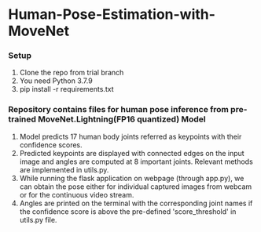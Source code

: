 # Human-Pose-Estimation-with-MoveNet

### Setup
1. Clone the repo from trial branch
2. You need Python 3.7.9
3. pip install -r requirements.txt

### Repository contains files for human pose inference from pre-trained MoveNet.Lightning(FP16 quantized) Model
1. Model predicts 17 human body joints referred as keypoints with their confidence scores.
2. Predicted keypoints are displayed with connected edges on the input image and angles are computed at 8 important joints. Relevant methods are implemented in utils.py.
3. While running the flask application on webpage (through app.py), we can obtain the pose either for individual captured images from webcam or for the continuous video stream.
4. Angles are printed on the terminal with the corresponding joint names if the confidence score is above the pre-defined 'score_threshold' in utils.py file.